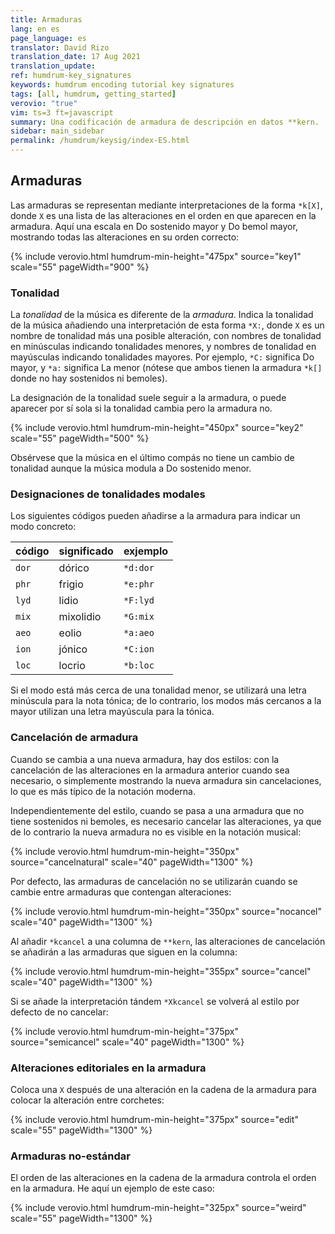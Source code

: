 ```yaml
---
title: Armaduras
lang: en es
page_language: es
translator: David Rizo
translation_date: 17 Aug 2021
translation_update:
ref: humdrum-key_signatures
keywords: humdrum encoding tutorial key signatures
tags: [all, humdrum, getting_started]
verovio: "true"
vim: ts=3 ft=javascript
summary: Una codificación de armadura de descripción en datos **kern.
sidebar: main_sidebar
permalink: /humdrum/keysig/index-ES.html
---
```


<!-- % include humdrum/keysig-ES.txt -->

## Armaduras ##
Las armaduras se representan mediante interpretaciones de la forma `*k[X]`, donde `X` es una lista de las alteraciones en el orden en que aparecen en la armadura.  Aquí una escala en Do sostenido mayor y Do bemol mayor, mostrando todas las alteraciones en su orden correcto:

{% include verovio.html
	humdrum-min-height="475px"
	source="key1"
	scale="55"
	pageWidth="900"
%}
<script type="application/x-humdrum" id="key1">
**kern
*k[f#c#g#d#a#e#b#]
*clefG2
=1
4c#
4d#
4e#
4f#
4g#
4a#
4b#
4cc#
=2
*k[b-e-a-d-g-c-f-]
4c-
4d-
4e-
4f-
4g-
4a-
4b-
4cc-
==
*-
</script>


### Tonalidad ###
La *tonalidad* de la música es diferente de la *armadura*. Indica la tonalidad de la música añadiendo una interpretación de esta forma `*X:`, donde `X` es un nombre de tonalidad más una posible alteración, con nombres de tonalidad en minúsculas indicando tonalidades menores, y nombres de tonalidad en mayúsculas indicando tonalidades mayores.  Por ejemplo, `*C:` significa Do mayor, y `*a:` significa La menor (nótese que ambos tienen la armadura `*k[]` donde no hay sostenidos ni bemoles).


La designación de la tonalidad suele seguir a la armadura, o puede aparecer por sí sola si la tonalidad cambia pero la armadura no.

{% include verovio.html
	humdrum-min-height="450px"
	source="key2"
	scale="55"
	pageWidth="500"
%}
<script type="application/x-humdrum" id="key2">
**kern
*clefG2
*k[f#]
*G:
=1
4g
4dd
4b
4g
=2
*e:
4e
4b
4g
4e
=3
*c#:
4c#
4g#
4e
4c#
==
*-
</script>

Obsérvese que la música en el último compás no tiene un cambio de tonalidad aunque la música modula a Do sostenido menor.

### Designaciones de tonalidades modales ###

Los siguientes códigos pueden añadirse a la armadura para indicar un modo concreto:


|  código  | significado     | exjemplo
| ------ | ----------- | ---------
| `dor`  | dórico      | `*d:dor`
| `phr`  | frigio    | `*e:phr`
| `lyd`  | lidio      | `*F:lyd`
| `mix`  | mixolidio  | `*G:mix`
| `aeo`  | eolio     | `*a:aeo`
| `ion`  | jónico      | `*C:ion`
| `loc`  | locrio     | `*b:loc`


Si el modo está más cerca de una tonalidad menor, se utilizará una letra minúscula para la nota tónica; de lo contrario, los modos más cercanos a la mayor utilizan una letra mayúscula para la tónica.


<!-- include humdrum/keysig-extended-ES.txt -->


### Cancelación de armadura ###

Cuando se cambia a una nueva armadura, hay dos estilos: con la cancelación de las alteraciones en la armadura anterior cuando sea necesario, o simplemente mostrando la nueva armadura sin cancelaciones, lo que es más típico de la notación moderna.

Independientemente del estilo, cuando se pasa a una armadura que no tiene sostenidos ni bemoles, es necesario cancelar las alteraciones, ya que de lo contrario la nueva armadura no es visible en la notación musical:

{% include verovio.html
	humdrum-min-height="350px"
	source="cancelnatural"
	scale="40"
	pageWidth="1300"
%}
<script type="application/x-humdrum" id="cancelnatural">
**kern
*clefG2
*k[f#c#g#]
*M4/4
=1
1a
=2||
*k[]
1cc
=3||
*k[b-e-a-d-]
1a-
=4||
*k[]
1cc
==
*-
</script>

Por defecto, las armaduras de cancelación no se utilizarán cuando se cambie entre armaduras que contengan alteraciones:

{% include verovio.html
	humdrum-min-height="350px"
	source="nocancel"
	scale="40"
	pageWidth="1300"
%}
<script type="application/x-humdrum" id="nocancel">
**kern
*clefG2
*k[f#c#g#]
*M4/4
=1
1a
=2||
*k[b-e-a-]
1cc
=3||
*k[f#c#g#d#a#]
1b
=4||
*k[f#]
1g
==
*-
</script>

Al añadir `*kcancel` a una columna de `**kern`, las alteraciones de cancelación se añadirán a las armaduras que siguen en la columna:

{% include verovio.html
	humdrum-min-height="355px"
	source="cancel"
	scale="40"
	pageWidth="1300"
%}
<script type="application/x-humdrum" id="cancel">
**kern
*clefG2
*kcancel
*k[f#c#g#]
*M4/4
=1
1a
=2||
*k[b-e-a-]
1cc
=3||
*k[f#c#g#d#a#]
1b
=4||
*k[f#]
1g
==
*-
</script>

Si se añade la interpretación tándem `*Xkcancel` se volverá al estilo por defecto de no cancelar:

{% include verovio.html
	humdrum-min-height="375px"
	source="semicancel"
	scale="40"
	pageWidth="1300"
%}
<script type="application/x-humdrum" id="semicancel">
**kern
*clefG2
*kcancel
*k[f#c#g#]
*M4/4
=1
1a
=2||
*k[b-e-a-]
1cc
=3||
*k[f#c#g#d#a#]
*Xkcancel
1b
=4||
*k[f#]
1g
==
*-
</script>


### Alteraciones editoriales en la armadura ###

Coloca una `X` después de una alteración en la cadena de la armadura para colocar la alteración entre corchetes:

{% include verovio.html
	humdrum-min-height="375px"
	source="edit"
	scale="55"
	pageWidth="1300"
%}
<script type="application/x-humdrum" id="edit">
**kern
*clefG2
*k[b-e-X]
*M4/4
=1
4e-
4f
4g
4a
=
4b-
4cc
4dd
4ee-
==
*-
</script>

### Armaduras no-estándar ###

El orden de las alteraciones en la cadena de la armadura controla el orden en la armadura.  He aquí un ejemplo de este caso:

{% include verovio.html
	humdrum-min-height="325px"
	source="weird"
	scale="55"
	pageWidth="1300"
%}
<script type="application/x-humdrum" id="weird">
**kern
*clefG2
*k[f-g-a-b-c-d-e-]
*M4/4
=1
4c-
4d-
4e-
4f-
=2
4g-
4a-
4b-
4cc-
==
*-
</script>



